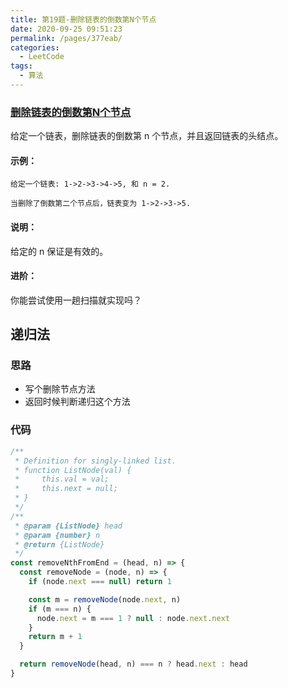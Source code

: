 ```yaml
---
title: 第19题-删除链表的倒数第N个节点
date: 2020-09-25 09:51:23
permalink: /pages/377eab/
categories:
  - LeetCode
tags:
  - 算法
---
```


### [删除链表的倒数第N个节点](https://leetcode-cn.com/problems/remove-nth-node-from-end-of-list/)

给定一个链表，删除链表的倒数第 n 个节点，并且返回链表的头结点。

#### 示例：

```
给定一个链表: 1->2->3->4->5, 和 n = 2.

当删除了倒数第二个节点后，链表变为 1->2->3->5.
```

#### 说明：

给定的 n 保证是有效的。

#### 进阶：

你能尝试使用一趟扫描就实现吗？

<!-- more -->

## 递归法

### 思路

- 写个删除节点方法
- 返回时候判断递归这个方法

### 代码

```JavaScript
/**
 * Definition for singly-linked list.
 * function ListNode(val) {
 *     this.val = val;
 *     this.next = null;
 * }
 */
/**
 * @param {ListNode} head
 * @param {number} n
 * @return {ListNode}
 */
const removeNthFromEnd = (head, n) => {
  const removeNode = (node, n) => {
    if (node.next === null) return 1

    const m = removeNode(node.next, n)
    if (m === n) {
      node.next = m === 1 ? null : node.next.next
    }
    return m + 1
  }

  return removeNode(head, n) === n ? head.next : head
}
```
